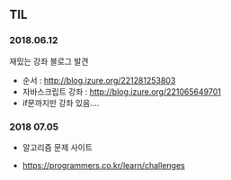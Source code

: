 ## TIL
### 2018.06.12
재밌는 강좌 블로그 발견
 - 순서 : http://blog.izure.org/221281253803
 - 자바스크립트 강좌 : http://blog.izure.org/221065649701
 - if문까지만 강좌 있음....
 
### 2018 07.05
* 알고리즘 문제 사이트
 - https://programmers.co.kr/learn/challenges


